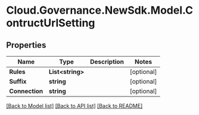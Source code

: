 # Cloud.Governance.NewSdk.Model.ContructUrlSetting
## Properties

Name | Type | Description | Notes
------------ | ------------- | ------------- | -------------
**Rules** | **List&lt;string&gt;** |  | [optional] 
**Suffix** | **string** |  | [optional] 
**Connection** | **string** |  | [optional] 

[[Back to Model list]](../README.md#documentation-for-models) [[Back to API list]](../README.md#documentation-for-api-endpoints) [[Back to README]](../README.md)


